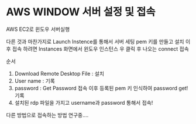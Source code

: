 # AWS WINDOW 서버 설정 및 접속

AWS EC2로 윈도우 서버실행

다른 것과 마찬가지로 Launch Instence를 통해서 서버 세팅
pem 키를 만들고 설치 이후 접속 하려면 
Instances 화면에서 윈도우 인스턴스 우 클릭 후 나오는 connect 접속

순서

1. Download Remote Desktop File : 설치
2. User name : 기록
3. password : Get Password 접속 이후 등록된 pem 키 인식하여 password get! 기록
4. 설치된 rdp 파일을 가지고 username과 password 통해서 접속!

다른 방법으로 접속하는 방법 연구중....